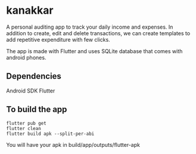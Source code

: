 # kanakkar

A personal auditing app to track your daily income and expenses. 
In addition to create, edit and delete transactions, we can create templates to add repetitive expenditure with few clicks.

The app is made with Flutter and uses SQLite database that comes with android phones. 


## Dependencies

Android SDK
Flutter

## To build the app 

```
flutter pub get
flutter clean
flutter build apk --split-per-abi
```

You will have your apk in build/app/outputs/flutter-apk